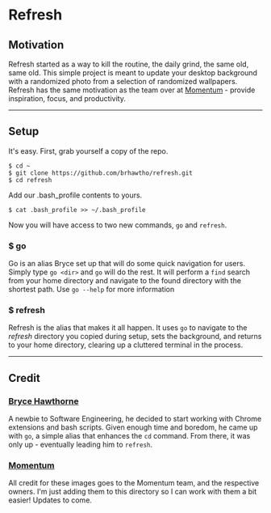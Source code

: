 # Refresh

## Motivation
Refresh started as a way to kill the routine, the daily grind, the same old, same old. This simple project is meant to update your desktop background with a randomized photo from a selection of randomized wallpapers. Refresh has the same motivation as the team over at [Momentum](https://momentumdash.com/) - provide inspiration, focus, and productivity.

---

## Setup
It's easy. First, grab yourself a copy of the repo.
```
$ cd ~
$ git clone https://github.com/brhawtho/refresh.git
$ cd refresh
```

Add our .bash_profile contents to yours.
```
$ cat .bash_profile >> ~/.bash_profile
```

Now you will have access to two new commands, `go` and `refresh`.

### $ go <dir>
Go is an alias Bryce set up that will do some quick navigation for users. Simply type `go <dir>` and `go` will do the rest. It will perform a `find` search from your home directory and navigate to the found directory with the shortest path. Use `go --help` for more information

### $ refresh
Refresh is the alias that makes it all happen. It uses `go` to navigate to the _refresh_ directory you copied during setup, sets the background, and returns to your home directory, clearing up a cluttered terminal in the process.

---

## Credit
### [Bryce Hawthorne](https://github.com/brhawtho)
A newbie to Software Engineering, he decided to start working with Chrome extensions and bash scripts. Given enough time and boredom, he came up with `go`, a simple alias that enhances the `cd` command. From there, it was only up - eventually leading him to `refresh`.

### [Momentum](https://momentumdash.com/)
All credit for these images goes to the Momentum team, and the respective owners. I'm just adding them to this directory so I can work with them a bit easier! Updates to come.